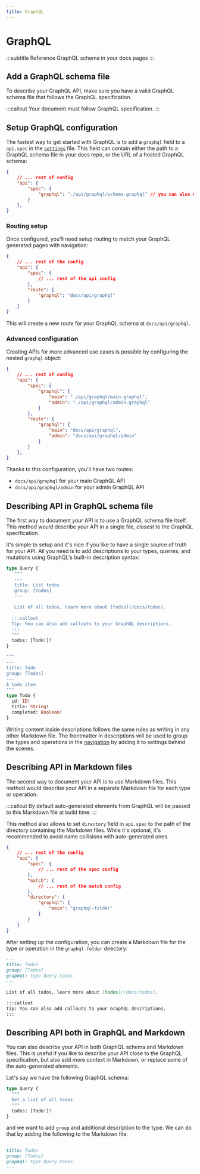 ```yaml
---
title: GraphQL
---
```


# GraphQL
:::subtitle
Reference GraphQL schema in your docs pages
:::

## Add a GraphQL schema file

To describe your GraphQL API, make sure you have a valid GraphQL schema file that follows the GraphQL specification. 

:::callout
Your document must follow GraphQL specification.
:::

## Setup GraphQL configuration
The fastest way to get started with GraphQL is to add a `graphql` field to a `api.spec` in the [`settings`](#) file. 
This field can contain either the path to a GraphQL schema file in your docs repo, or the URL of a hosted GraphQL schema:
```json
{
    // ... rest of config
    "api": {
        "spec": {
            "graphql": "./api/graphql/schema.graphql" // you can also use URL-based path
        }
    },
}
```

### Routing setup
Once configured, you'll need setup routing to match your GraphQL generated pages with navigation:
```json
{
    // ... rest of the config
    "api": {
        "spec": {
            // ... rest of the api config
        },
        "route": { 
            "graphql": "docs/api/graphql"
        }
    }
}
```
This will create a new route for your GraphQL schema at `docs/api/graphql`.

### Advanced configuration
Creating APIs for more advanced use cases is possible by configuring the nested `graphql` object:
```json
{
    // ... rest of config
    "api": {
        "spec": {
            "graphql": {
                "main": "./api/graphql/main.graphql",
                "admin": "./api/graphql/admin.graphql"
            }
        },
        "route": { 
            "graphql": {
                "main": "docs/api/graphql",
                "admin": "docs/api/graphql/admin"
            }
        }
    },
}
```
Thanks to this configuration, you'll have two routes:
- `docs/api/graphql` for your main GraphQL API
- `docs/api/graphql/admin` for your admin GraphQL API

## Describing API in GraphQL schema file
The first way to document your API is to use a GraphQL schema file itself. 
This method would describe your API in a single file, closest to the GraphQL specification. 

It's simple to setup and it's nice if you like to have a single source of truth for your API.
All you need is to add descriptions to your types, queries, and mutations using GraphQL's built-in description syntax:

```graphql
type Query {
   """
   ---
   title: List todos
   group: [Todos]
   ---
  
   List of all todos, learn more about [todos](/docs/todos).
  
  :::callout
  Tip: You can also add callouts to your GraphQL descriptions.
  :::
  """
  todos: [Todo!]!
}

"""
---
title: Todo
group: [Todos]
---
A todo item
"""
type Todo {
  id: ID!
  title: String!
  completed: Boolean!
}
```

Writing content inside descriptions follows the same rules as writing in any other Markdown file.
The frontmatter in descriptions will be used to group the types and operations in the [navigation](/docs/guides/navigation) by adding it to settings behind the scenes.

## Describing API in Markdown files
The second way to document your API is to use Markdown files.
This method would describe your API in a separate Markdown file for each type or operation.

:::callout
By default auto-generated elements from GraphQL will be passed to this Markdown file at build time.
:::

This method also allows to set `directory` field in `api.spec` to the path of the directory containing the Markdown files.
While it's optional, it's recommended to avoid name collisions with auto-generated ones.
```json
{
    // ... rest of the config
    "api": {
        "spec": {
            // ... rest of the spec config
        },
        "match": { 
            // ... rest of the match config
        },
        "directory": {
            "graphql": {
                "main": "graphql-folder"
            }
        }
    }
}
```

After setting up the configuration, you can create a Markdown file for the type or operation in the `graphql-folder` directory:
```md todos.md
---
title: Todos
group: [Todos]
graphql: type Query.todos
---

List of all todos, learn more about [todos](/docs/todos).

:::callout
Tip: You can also add callouts to your GraphQL descriptions.
:::
```

## Describing API both in GraphQL and Markdown
You can also describe your API in both GraphQL schema and Markdown files.
This is useful if you like to describe your API close to the GraphQL specification, but also add more context in Markdown, 
or replace some of the auto-generated elements.

Let's say we have the following GraphQL schema:
```graphql
type Query {
  """
  Get a list of all todos
  """
  todos: [Todo!]!
}
```

and we want to add `group` and additional description to the type.
We can do that by adding the following to the Markdown file:
```md todos.md
---
title: Todos
group: [Todos]
graphql: type Query.todos
---
``` 